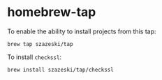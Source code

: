 # homebrew-tap

To enable the ability to install projects from this tap:

`brew tap szazeski/tap`


To install `checkssl`:

`brew install szazeski/tap/checkssl`

